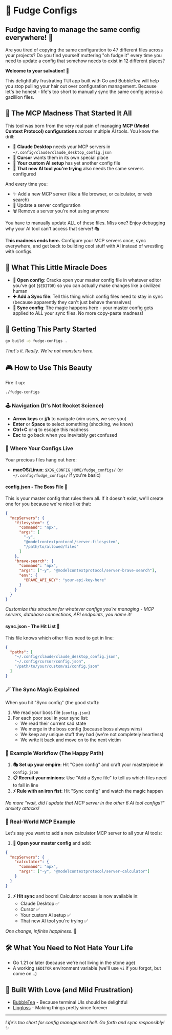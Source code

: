 # 🍫 Fudge Configs

## Fudge having to manage the same config everywhere! 😤

Are you tired of copying the same configuration to 47 different files across your projects? Do you find yourself muttering "oh fudge it" every time you need to update a config that somehow needs to exist in 12 different places?

**Welcome to your salvation!** 🎉

This delightfully frustrating TUI app built with Go and BubbleTea will help you stop pulling your hair out over configuration management. Because let's be honest - life's too short to manually sync the same config across a gazillion files.

## 🤖 The MCP Madness That Started It All

This tool was born from the very real pain of managing **MCP (Model Context Protocol) configurations** across multiple AI tools. You know the drill:

- 🤖 **Claude Desktop** needs your MCP servers in `~/.config/claude/claude_desktop_config.json`
- 🤖 **Cursor** wants them in its own special place
- 🤖 **Your custom AI setup** has yet another config file
- 🤖 **That new AI tool you're trying** also needs the same servers configured

And every time you:

- ✨ Add a new MCP server (like a file browser, or calculator, or web search)
- 🔧 Update a server configuration
- 🗑️ Remove a server you're not using anymore

You have to manually update ALL of these files. Miss one? Enjoy debugging why your AI tool can't access that server! 🎭

**This madness ends here.** Configure your MCP servers once, sync everywhere, and get back to building cool stuff with AI instead of wrestling with configs.

## 🎯 What This Little Miracle Does

- **🔧 Open config**: Cracks open your master config file in whatever editor you've got (`$EDITOR`) so you can actually make changes like a civilized human
- **➕ Add a Sync file**: Tell this thing which config files need to stay in sync (because apparently they can't just behave themselves)
- **🔄 Sync config**: The magic happens here - your master config gets applied to ALL your sync files. No more copy-paste madness!

## 🚀 Getting This Party Started

```bash
go build -o fudge-configs .
```

_That's it. Really. We're not monsters here._

## 🎮 How to Use This Beauty

Fire it up:

```bash
./fudge-configs
```

### 🕹️ Navigation (It's Not Rocket Science)

- **Arrow keys** or **j/k** to navigate (vim users, we see you)
- **Enter** or **Space** to select something (shocking, we know)
- **Ctrl+C** or **q** to escape this madness
- **Esc** to go back when you inevitably get confused

### 📁 Where Your Configs Live

Your precious files hang out here:

- **macOS/Linux**: `$XDG_CONFIG_HOME/fudge_configs/` (or `~/.config/fudge_configs/` if you're basic)

#### config.json - The Boss File 👑

This is your master config that rules them all. If it doesn't exist, we'll create one for you because we're nice like that:

```json
{
  "mcpServers": {
    "filesystem": {
      "command": "npx",
      "args": [
        "-y",
        "@modelcontextprotocol/server-filesystem",
        "/path/to/allowed/files"
      ]
    },
    "brave-search": {
      "command": "npx",
      "args": ["-y", "@modelcontextprotocol/server-brave-search"],
      "env": {
        "BRAVE_API_KEY": "your-api-key-here"
      }
    }
  }
}
```

_Customize this structure for whatever configs you're managing - MCP servers, database connections, API endpoints, you name it!_

#### sync.json - The Hit List 📝

This file knows which other files need to get in line:

```json
{
  "paths": [
    "~/.config/claude/claude_desktop_config.json",
    "~/.config/cursor/config.json",
    "/path/to/your/custom/ai/config.json"
  ]
}
```

### 🪄 The Sync Magic Explained

When you hit "Sync config" (the good stuff):

1. We read your boss file (`config.json`)
2. For each poor soul in your sync list:
   - We read their current sad state
   - We merge in the boss config (because boss always wins)
   - We keep any unique stuff they had (we're not completely heartless)
   - We write it back and move on to the next victim

### 🎪 Example Workflow (The Happy Path)

1. **🎭 Set up your empire**: Hit "Open config" and craft your masterpiece in `config.json`
2. **📋 Recruit your minions**: Use "Add a Sync file" to tell us which files need to fall in line
3. **⚡ Rule with an iron fist**: Hit "Sync config" and watch the magic happen

_No more "wait, did I update that MCP server in the other 6 AI tool configs?" anxiety attacks!_

### 🤖 Real-World MCP Example

Let's say you want to add a new calculator MCP server to all your AI tools:

1. **🔧 Open your master config** and add:

```json
{
  "mcpServers": {
    "calculator": {
      "command": "npx",
      "args": ["-y", "@modelcontextprotocol/server-calculator"]
    }
  }
}
```

2. **⚡ Hit sync** and boom! Calculator access is now available in:
   - Claude Desktop ✅
   - Cursor ✅
   - Your custom AI setup ✅
   - That new AI tool you're trying ✅

_One change, infinite happiness._ 🎉

## 🛠️ What You Need to Not Hate Your Life

- Go 1.21 or later (because we're not living in the stone age)
- A working `$EDITOR` environment variable (we'll use `vi` if you forgot, but come on...)

## 🎨 Built With Love (and Mild Frustration)

- [BubbleTea](https://github.com/charmbracelet/bubbletea) - Because terminal UIs should be delightful
- [Lipgloss](https://github.com/charmbracelet/lipgloss) - Making things pretty since forever

---

_Life's too short for config management hell. Go forth and sync responsibly!_ ✨
